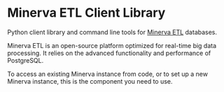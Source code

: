 # Minerva ETL Client Library

Python client library and command line tools for [Minerva ETL](https://github.com/hendrikx-itc/minerva) databases.

Minerva ETL is an open-source platform optimized for real-time big data processing. It relies on the advanced functionality and performance of PostgreSQL.

To access an existing Minerva instance from code, or to set up a new Minerva instance, this is the component you need to use.

